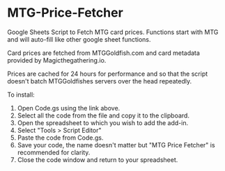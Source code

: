# MTG-Price-Fetcher
Google Sheets Script to Fetch MTG card prices. Functions start with MTG and will auto-fill like other google sheet functions.

Card prices are fetched from MTGGoldfish.com and card metadata provided by Magicthegathering.io.

Prices are cached for 24 hours for performance and so that the script doesn't batch MTGGoldfishes servers over the head repeatedly.

To install:
1. Open Code.gs using the link above.
2. Select all the code from the file and copy it to the clipboard.
3. Open the spreadsheet to which you wish to add the add-in.
4. Select "Tools > Script Editor"
5. Paste the code from Code.gs.
6. Save your code, the name doesn't matter but "MTG Price Fetcher" is recommended for clarity.
7. Close the code window and return to your spreadsheet.
